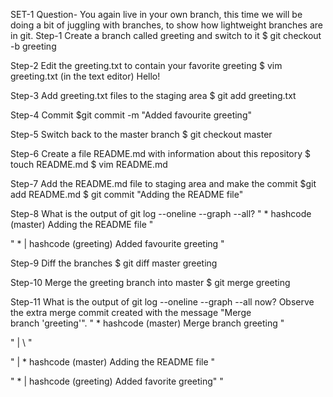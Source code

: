 SET-1
Question- You again live in your own branch, this time we will be doing a bit of juggling with branches, to show how lightweight branches are in git.
Step-1 Create a branch called greeting and switch to it
$ git checkout -b greeting

Step-2 Edit the greeting.txt to contain your favorite greeting
$ vim greeting.txt 
(in the text editor) Hello!

Step-3 Add greeting.txt files to the staging area
$ git add greeting.txt

Step-4 Commit
$git commit -m "Added favourite greeting"

Step-5 Switch back to the master branch
$ git checkout master

Step-6 Create a file README.md with information about this repository
$ touch README.md
$ vim README.md

Step-7 Add the README.md file to staging area and make the commit
$git add README.md
$ git commit "Adding the README file"

Step-8 What is the output of git log --oneline --graph --all?
" * hashcode (master) Adding the README file "

" * | hashcode (greeting) Added favourite greeting "

Step-9 Diff the branches
$ git diff master greeting

Step-10 Merge the greeting branch into master
$ git merge greeting

Step-11 What is the output of git log --oneline --graph --all now? Observe the extra merge commit created with the message "Merge branch 'greeting'".
" * hashcode (master) Merge branch greeting "

" | \ "

" | * hashcode (master) Adding the README file "

" * | hashcode (greeting) Added favorite greeting" "
